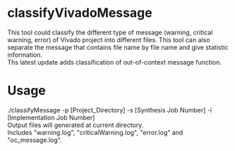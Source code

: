 # classifyVivadoMessage
This tool could classify the different type of message (warning, critical warning, error) of Vivado project into different files. This tool can also separate the message that contains file name by file name and give statistic information.  
Ths latest update adds classification of out-of-context message function.
 

# Usage
./classifyMessage -p [Project_Directory] -s [Synthesis Job Number] -i [Implementation Job Number]  
Output files will generated at current directory.  
Includes "warning.log", "criticalWarning.log", "error.log" and "oc_message.log".  
